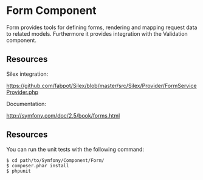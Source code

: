 Form Component
==============

Form provides tools for defining forms, rendering and mapping request data to
related models. Furthermore it provides integration with the Validation
component.

Resources
---------

Silex integration:

https://github.com/fabpot/Silex/blob/master/src/Silex/Provider/FormServiceProvider.php

Documentation:

http://symfony.com/doc/2.5/book/forms.html

Resources
---------

You can run the unit tests with the following command:

    $ cd path/to/Symfony/Component/Form/
    $ composer.phar install
    $ phpunit
